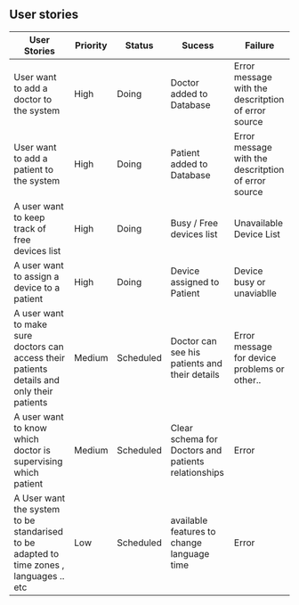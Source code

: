 ## User stories
| User Stories                                                                                	| Priority 	| Status    	| Sucess                                              	| Failure                                             	|
|---------------------------------------------------------------------------------------------	|----------	|-----------	|-----------------------------------------------------	|-----------------------------------------------------	|
| User want to add a doctor to the system                                                     	| High     	| Doing     	| Doctor added to Database                            	| Error message with the descritption of error source 	|
| User want to add a patient to the system                                                    	| High     	| Doing     	| Patient added to Database                           	| Error message with the descritption of error source 	|
| A user want to keep track of free devices list                                              	| High     	| Doing     	| Busy / Free devices list                            	| Unavailable Device List                             	|
| A user want to assign a device to a patient                                                 	| High     	| Doing     	| Device assigned to Patient                          	| Device busy or unaviablle                           	|
| A user want to make sure doctors can access their patients details and only their patients  	| Medium   	| Scheduled 	| Doctor can see his patients and their details       	| Error message for device problems or other..        	|
| A user want to know which doctor is supervising which patient                               	| Medium   	| Scheduled 	| Clear schema for Doctors and patients relationships 	| Error                                               	|
| A User want the system to be standarised to be adapted to time zones , languages .. etc     	| Low      	| Scheduled 	| available features to change language time          	| Error                                               	|
